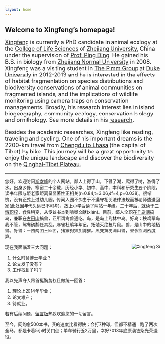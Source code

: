 ```yaml
---
layout: home
---
```



## Welcome to Xingfeng’s homepage! 

<p style="font-size: large;">
<a href="/" title="Xingfeng Si">Xingfeng</a> is currently a PhD candidate in animal ecology at the <a href="http://www.cls.zju.edu.cn/en/">College of Life Sciences</a> of <a href="http://www.zju.edu.cn/english/" title="Zhejiang University">Zhejiang University</a>, China under the supervision of <a href="http://mypage.zju.edu.cn/personnelCard/pingding">Prof. Ping Ding</a>. He gained his B.S. in biology from <a href="http://www.zjnu.edu.cn/eng/">Zhejiang Normal University</a> in 2008. Xingfeng was a visiting student in <a href="http://www.thepimmgroup.org]">The Pimm Group</a> at <a href="http://www.duke.edu">Duke University</a> in 2012-2013 and he is interested in the effects of habitat fragmentation on species distributions and biodiversity conservations of animal communities on fragmented islands, and the implications of wildlife monitoring using camera traps on conservation managements. Broadly, his research interest lies in island biogeography, community ecology, conservation biology and ornithology. See more details in his <a href="/en/about" title="About Me">research</a>.
</p>

<p style="font-size: large;">
Besides the academic researches, Xingfeng like reading, traveling and cycling. One of his important dreams is the 2200-km travel from <a href="http://en.wikipedia.org/wiki/China_National_Highway_318">Chengdu to Lhasa</a> (the capital of Tibet) by bike. This journey will be a great opportunity to enjoy the unique landscape and discover the biodiversity on the <a href="http://en.wikipedia.org/wiki/Qinghai-Tibet_Plateau">Qinghai-Tibet Plateau</a>.
</p>


---


您好，欢迎访问[斯幸峰](/ "Xingfeng Si")的个人网站。鄙人上得了山，下得了湖，爬得了树，游得了水。出身乡野，寒窗二十余载，历经小学、初中、高中、本科和研究生五个阶段，读书年限与距老家距离呈显著性正相关(r=0.84,t=3.06,df=4,p=0.038)。很惭愧，没有正式上过幼儿园，传闻入园不久由于不遵守相关法律法规而被老师遣送回家(此处因年代久远已不可考)，故上小学后读了两站一年级。二十年后，就读于[三墩职校](http://www.zju.edu.cn)，食性稍变，从专蛀书本到啃噬文献(xián)。目前，鄙人全职在[千岛湖](/cn/pages/thousand-island-lake/)搞鸟，兼职在[古田山](/cn/pages/gutianshan-reserve/)搞兽，正所谓禽兽通吃。鸟，是岛上的林中鸟。好鸟：秧鸡翠鸟我不管，鸳鸯鸻鹬任其乱。麻雀杜鹃年年记，拓殖灭绝被片段。兽，是山中的地栖兽。好兽：一团两团三四团，猪獾狗獾加鼬獾。黑麂黄麂满山兽，昼夜监测密度算。

<p><img src="http://sixf.org/files/images/avatar.jpg" title="Xingfeng Si" align="right" /></p>

现在我面临着三大问题：

1. 什么时候博士毕业？
2. 论文发了没有？
3. 工作找到了吗？

我以先声夺人昂首挺胸势权且做统一回答：

1. 理论上2014年毕业；
2. 论文难产；
3. 待就业。

若有后续问题，[留言板](/cn/guestbook)热烈欢迎您的一切留言。

至今，网购愈500本书，买的速度比看得快；会打7种球，但都不精通；跑了两次全马，都是卡着5小时关门点；单车骑行近2万里，幸好2013年底原装链条光荣退役。
